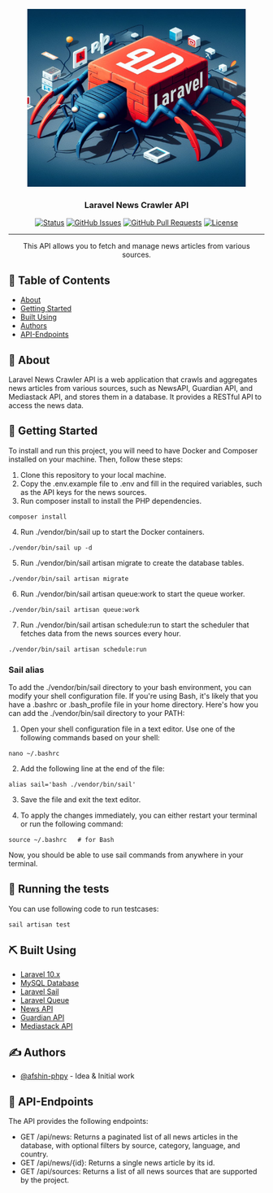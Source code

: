 <p align="center">
  <a href="" rel="noopener">
 <img width=430px height=350px src="public/readme/crawler.jpg" alt="Project logo"></a>
</p>

<h3 align="center">Laravel News Crawler API</h3>

<div align="center">

[![Status](https://img.shields.io/badge/status-active-success.svg)]()
[![GitHub Issues](https://img.shields.io/github/issues/afshin-phpy/The-Documentation-Compendium.svg)](https://github.com/afshin-phpy/The-Documentation-Compendium/issues)
[![GitHub Pull Requests](https://img.shields.io/github/issues-pr/afshin-phpy/The-Documentation-Compendium.svg)](https://github.com/afshin-phpy/The-Documentation-Compendium/pulls)
[![License](https://img.shields.io/badge/license-MIT-blue.svg)](/LICENSE)

</div>

---

<p align="center"> This API allows you to fetch and manage news articles from various sources.
    <br> 
</p>

## 📝 Table of Contents

- [About](#about)
- [Getting Started](#getting_started)
- [Built Using](#built_using)
- [Authors](#authors)
- [API-Endpoints](#api)

## 🧐 About <a name = "about"></a>

Laravel News Crawler API is a web application that crawls and aggregates news articles from various sources, such as NewsAPI, Guardian API, and Mediastack API, and stores them in a database. It provides a RESTful API to access the news data.

## 🏁 Getting Started <a name = "getting_started"></a>

To install and run this project, you will need to have Docker and Composer installed on your machine. Then, follow these steps:

1. Clone this repository to your local machine.
2. Copy the .env.example file to .env and fill in the required variables, such as the API keys for the news sources.
3. Run composer install to install the PHP dependencies.
```
composer install
```
4. Run ./vendor/bin/sail up to start the Docker containers.

```
./vendor/bin/sail up -d
```

5. Run ./vendor/bin/sail artisan migrate to create the database tables.

```
./vendor/bin/sail artisan migrate
```

6. Run ./vendor/bin/sail artisan queue:work to start the queue worker.

```
./vendor/bin/sail artisan queue:work
```

7. Run ./vendor/bin/sail artisan schedule:run to start the scheduler that fetches data from the news sources every hour.

```
./vendor/bin/sail artisan schedule:run
```

### Sail alias

To add the ./vendor/bin/sail directory to your bash environment, you can modify your shell configuration file. If you're using Bash, it's likely that you have a .bashrc or .bash_profile file in your home directory. Here's how you can add the ./vendor/bin/sail directory to your PATH:

 1. Open your shell configuration file in a text editor. Use one of the following commands based on your shell:

```
nano ~/.bashrc
```
2. Add the following line at the end of the file:
```
alias sail='bash ./vendor/bin/sail'
```
 3. Save the file and exit the text editor.

 4. To apply the changes immediately, you can either restart your terminal or run the following command:

 ```
 source ~/.bashrc   # for Bash
 ```

Now, you should be able to use sail commands from anywhere in your terminal.


## 🔧 Running the tests <a name = "tests"></a>

You can use following code to run testcases:

```
sail artisan test
```



## ⛏️ Built Using <a name = "built_using"></a>

- [Laravel 10.x](https://www.Laravel.com) 
- [MySQL Database](https://www.mysql.com/)
- [Laravel Sail](https://laravel.com/docs/10.x/sail)
- [Laravel Queue](https://laravel.com/docs/10.x/queues)
- [News API](https://newsapi.org/)
- [Guardian API](https://open-platform.theguardian.com/documentation/search)
- [Mediastack API](https://mediastack.com/documentation)

## ✍️ Authors <a name = "authors"></a>

- [@afshin-phpy](https://github.com/afshin-phpy) - Idea & Initial work


## 🚀 API-Endpoints <a name = "api"></a>

The API provides the following endpoints:

- GET /api/news: Returns a paginated list of all news articles in the database, with optional filters by source, category, language, and country.
- GET /api/news/{id}: Returns a single news article by its id.
- GET /api/sources: Returns a list of all news sources that are supported by the project. 


